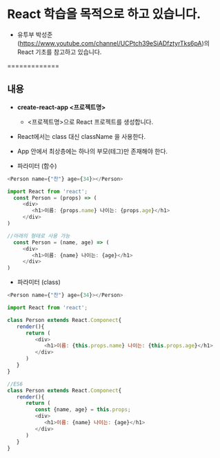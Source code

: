 
# React 학습을 목적으로 하고 있습니다.
* 유투부 박성준(https://www.youtube.com/channel/UCPtch39eSiADfztyrTks6pA)의 React 기초를 참고하고 있습니다.

=============
## 내용
* **create-react-app <프로젝트명>**
  * <프로젝트명>으로 React 프로젝트를 생성합니다.

* React에서는 class 대신 className 을 사용한다.
* App 안에서 최상층에는 하나의 부모(테그)만 존재해야 한다.
* 파라미터 (함수)
```javascript
<Person name={"찬"} age={34}></Person>

import React from 'react';
  const Person = (props) => (
     <div>
        <h1>이름: {props.name} 나이는: {props.age}</h1>
     </div>
)

//아래의 형태로 사용 가능
  const Person = (name, age) => (
     <div>
        <h1>이름: {name} 나이는: {age}</h1>
     </div>
)
```
* 파라미터 (class)
```javascript
<Person name={"찬"} age={34}></Person>

import React from 'react';

class Person extends React.Componect{
   render(){
      return (
         <div>
            <h1>이름: {this.props.name} 나이는: {this.props.age}</h1>
         </div>
      )
   }
}

//ES6
class Person extends React.Componect{
   render(){
      return (
         const {name, age} = this.props;
         <div>
            <h1>이름: {name} 나이는: {age}</h1>
         </div>
      )
   }
}
```
